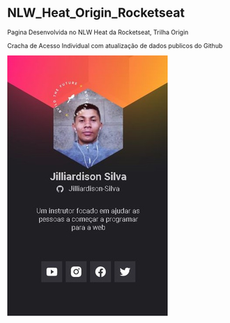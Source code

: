 # NLW_Heat_Origin_Rocketseat
Pagina Desenvolvida no NLW Heat da Rocketseat, Trilha Origin 

Cracha de Acesso Individual com atualização de dados publicos do Github

![Cracha-Individual](https://github.com/Jilliardison-Silva/NLW_Heat_Origin_Rocketseat/blob/master/Cracha-Individual.jpg)


